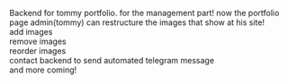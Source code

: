 Backend for tommy portfolio. for the management part! now the portfolio page admin(tommy) can restructure the images that show at his site!  
add images  
remove images  
reorder images  
contact backend to send automated telegram message  
and more coming!
